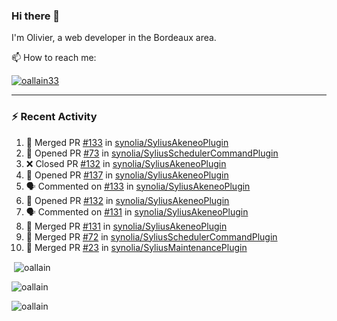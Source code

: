 ### Hi there 👋

I'm Olivier, a web developer in the Bordeaux area.

📫 How to reach me:

<p> <a href="https://twitter.com/oallain33" target="blank"><img src="https://img.shields.io/twitter/follow/oallain33?logo=twitter&style=for-the-badge" alt="oallain33" /></a> </p>

---

### :zap: Recent Activity

<!--START_SECTION:activity-->
1. 🎉 Merged PR [#133](https://github.com/synolia/SyliusAkeneoPlugin/pull/133) in [synolia/SyliusAkeneoPlugin](https://github.com/synolia/SyliusAkeneoPlugin)
2. 💪 Opened PR [#73](https://github.com/synolia/SyliusSchedulerCommandPlugin/pull/73) in [synolia/SyliusSchedulerCommandPlugin](https://github.com/synolia/SyliusSchedulerCommandPlugin)
3. ❌ Closed PR [#132](https://github.com/synolia/SyliusAkeneoPlugin/pull/132) in [synolia/SyliusAkeneoPlugin](https://github.com/synolia/SyliusAkeneoPlugin)
4. 💪 Opened PR [#137](https://github.com/synolia/SyliusAkeneoPlugin/pull/137) in [synolia/SyliusAkeneoPlugin](https://github.com/synolia/SyliusAkeneoPlugin)
5. 🗣 Commented on [#133](https://github.com/synolia/SyliusAkeneoPlugin/issues/133) in [synolia/SyliusAkeneoPlugin](https://github.com/synolia/SyliusAkeneoPlugin)
6. 💪 Opened PR [#132](https://github.com/synolia/SyliusAkeneoPlugin/pull/132) in [synolia/SyliusAkeneoPlugin](https://github.com/synolia/SyliusAkeneoPlugin)
7. 🗣 Commented on [#131](https://github.com/synolia/SyliusAkeneoPlugin/issues/131) in [synolia/SyliusAkeneoPlugin](https://github.com/synolia/SyliusAkeneoPlugin)
8. 🎉 Merged PR [#131](https://github.com/synolia/SyliusAkeneoPlugin/pull/131) in [synolia/SyliusAkeneoPlugin](https://github.com/synolia/SyliusAkeneoPlugin)
9. 🎉 Merged PR [#72](https://github.com/synolia/SyliusSchedulerCommandPlugin/pull/72) in [synolia/SyliusSchedulerCommandPlugin](https://github.com/synolia/SyliusSchedulerCommandPlugin)
10. 🎉 Merged PR [#23](https://github.com/synolia/SyliusMaintenancePlugin/pull/23) in [synolia/SyliusMaintenancePlugin](https://github.com/synolia/SyliusMaintenancePlugin)
<!--END_SECTION:activity-->

<p>&nbsp;<img align="center" src="https://github-readme-stats.vercel.app/api?username=oallain&show_icons=true&locale=en" alt="oallain" /></p>

<p><img align="center" src="https://github-readme-streak-stats.herokuapp.com/?user=oallain&" alt="oallain" /></p>

<p><img src="https://github-readme-stats.vercel.app/api/top-langs?username=oallain&show_icons=true&locale=en&layout=compact" alt="oallain" /></p>

